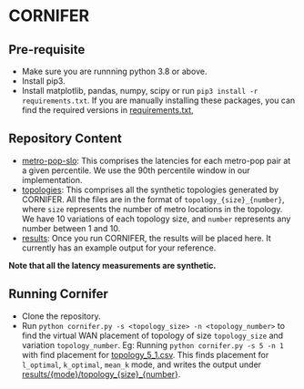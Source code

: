 # CORNIFER

## Pre-requisite
* Make sure you are runnning python 3.8 or above.
* Install pip3.
* Install matplotlib, pandas, numpy, scipy or run `pip3 install -r requirements.txt`. If you are manually installing these packages, you can find the required versions in [requirements.txt](requirements.txt),


## Repository Content
* [metro-pop-slo](metro-pop-lat/): This comprises the latencies for each metro-pop pair at a given percentile. We use the 90th percentile window in our implementation.
* [topologies](topologies/): This comprises all the synthetic topologies generated by CORNIFER. All the files are in the format of `topology_{size}_{number}`, where `size` represents the number of metro locations in the topology. We have 10 variations of each topology size, and `number` represents any number between 1 and 10.
* [results](results/): Once you run CORNIFER, the results will be placed here. It currently has an example output for your reference.

**Note that all the latency measurements are synthetic.**


## Running Cornifer
* Clone the repository.
* Run `python cornifer.py -s <topology_size> -n <topology_number>` to find the virtual WAN placement of topology of size `topology_size` and variation `topology_number`. Eg: Running `python cornifer.py -s 5 -n 1` with find placement for [topology_5_1.csv](Topologies/topology_5_1.csv). This finds placement for `l_optimal`, `k_optimal`, `mean_k` mode, and writes the output under [results/{mode}/topology_{size}_{number}](results/).

